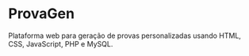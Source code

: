# ProvaGen
Plataforma web para geração de provas personalizadas usando HTML, CSS, JavaScript, PHP e MySQL.
